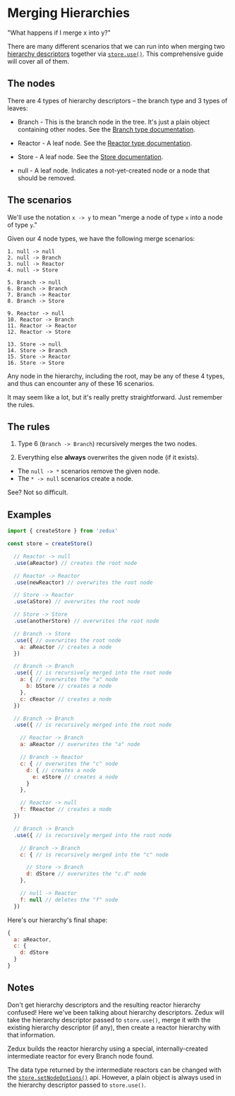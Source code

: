 # Merging Hierarchies

"What happens if I merge x into y?"

There are many different scenarios that we can run into when merging two [hierarchy descriptors](/docs/types/HierarchyDescriptor.md) together via [`store.use()`](/docs/api/Store.md#storeuse). This comprehensive guide will cover all of them.

## The nodes

There are 4 types of hierarchy descriptors &ndash; the branch type and 3 types of leaves:

- Branch - This is the branch node in the tree. It's just a plain object containing other nodes. See the [Branch type documentation](/docs/types/Branch.md).

- Reactor - A leaf node. See the [Reactor type documentation](/docs/types/Reactor.md).

- Store - A leaf node. See the [Store documentation](/docs/api/Store.md).

- null - A leaf node. Indicates a not-yet-created node or a node that should be removed.

## The scenarios

We'll use the notation `x -> y` to mean "merge a node of type `x` into a node of type `y`."

Given our 4 node types, we have the following merge scenarios:

```
1. null -> null
2. null -> Branch
3. null -> Reactor
4. null -> Store

5. Branch -> null
6. Branch -> Branch
7. Branch -> Reactor
8. Branch -> Store

9. Reactor -> null
10. Reactor -> Branch
11. Reactor -> Reactor
12. Reactor -> Store

13. Store -> null
14. Store -> Branch
15. Store -> Reactor
16. Store -> Store
```

Any node in the hierarchy, including the root, may be any of these 4 types, and thus can encounter any of these 16 scenarios.

It may seem like a lot, but it's really pretty straightforward. Just remember the rules.

## The rules

1. Type 6 (`Branch -> Branch`) recursively merges the two nodes.

2. Everything else **always** overwrites the given node (if it exists).

  - The `null -> *` scenarios remove the given node.
  - The `* -> null` scenarios create a node.

See? Not so difficult.

## Examples

```javascript
import { createStore } from 'zedux'

const store = createStore()

  // Reactor -> null
  .use(aReactor) // creates the root node

  // Reactor -> Reactor
  .use(newReactor) // overwrites the root node

  // Store -> Reactor
  .use(aStore) // overwrites the root node

  // Store -> Store
  .use(anotherStore) // overwrites the root node

  // Branch -> Store
  .use({ // overwrites the root node
    a: aReactor // creates a node
  })

  // Branch -> Branch
  .use({ // is recursively merged into the root node
    a: { // overwrites the "a" node
      b: bStore // creates a node
    },
    c: cReactor // creates a node
  })

  // Branch -> Branch
  .use({ // is recursively merged into the root node

    // Reactor -> Branch
    a: aReactor // overwrites the "a" node

    // Branch -> Reactor
    c: { // overwrites the "c" node
      d: { // creates a node
        e: eStore // creates a node
      }
    },

    // Reactor -> null
    f: fReactor // creates a node
  })

  // Branch -> Branch
  .use({ // is recursively merged into the root node

    // Branch -> Branch
    c: { // is recursively merged into the "c" node

      // Store -> Branch
      d: dStore // overwrites the "c.d" node
    },

    // null -> Reactor
    f: null // deletes the "f" node
  })
```

Here's our hierarchy's final shape:

```javascript
{
  a: aReactor,
  c: {
    d: dStore
  }
}
```

## Notes

Don't get hierarchy descriptors and the resulting reactor hierarchy confused! Here we've been talking about hierarchy descriptors. Zedux will take the hierarchy descriptor passed to `store.use()`, merge it with the existing hierarchy descriptor (if any), then create a reactor hierarchy with that information.

Zedux builds the reactor hierarchy using a special, internally-created intermediate reactor for every Branch node found.

The data type returned by the intermediate reactors can be changed with the [`store.setNodeOptions()`](/docs/guides/configuringTheHierarchy.md) api. However, a plain object is always used in the hierarchy descriptor passed to `store.use()`.
